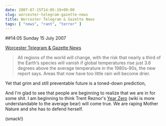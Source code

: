 ```yaml
---
date: 2007-07-15T14:05:19+09:00
slug: worcester-telegram-gazette-news
title: Worcester Telegram & Gazette News
tags: [ "news", "rant", "terror" ]
---
```


##14:05 Sunday 15 July 2007

[Worcester Telegram & Gazette News](http://www.telegram.com/apps/pbcs.dll/article?AID=/20070407/NEWS/704070348/1116)


> All regions of the world will change, with the risk that nearly a third of the Earth’s species will vanish if global temperatures rise just 3.6 degrees above the average temperature in the 1980s-90s, the new report says. Areas that now have too little rain will become drier.

Yet that grim and still preventable future is a toned-down prediction,


And I'm glad to see that people are beginning to realize that we are in for some shit.  I am beginning to think Trent Reznor's [Year Zero](http://ninwiki.com/Main_Page) (wiki is more understandable to the average bear) will come true.  We are raping Mother Nature and she has to defend herself.

(smack!)
